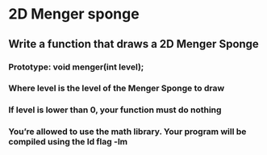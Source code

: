 # 2D Menger sponge
## Write a function that draws a 2D Menger Sponge
### Prototype: void menger(int level);
### Where level is the level of the Menger Sponge to draw
### If level is lower than 0, your function must do nothing
### You’re allowed to use the math library. Your program will be compiled using the ld flag -lm
